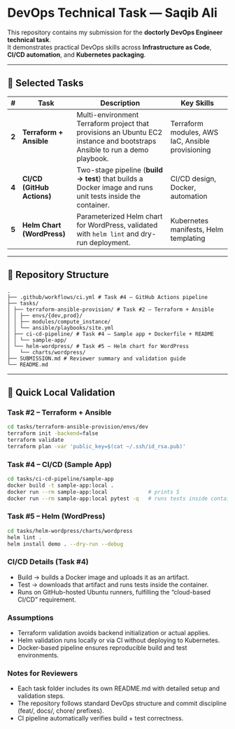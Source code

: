# DevOps Technical Task — Saqib Ali

This repository contains my submission for the **doctorly DevOps Engineer technical task**.  
It demonstrates practical DevOps skills across **Infrastructure as Code**, **CI/CD automation**, and **Kubernetes packaging**.

---

## 🚀 Selected Tasks

| # | Task | Description | Key Skills |
|---|------|--------------|-------------|
| **2** | **Terraform + Ansible** | Multi-environment Terraform project that provisions an Ubuntu EC2 instance and bootstraps Ansible to run a demo playbook. | Terraform modules, AWS IaC, Ansible provisioning |
| **4** | **CI/CD (GitHub Actions)** | Two-stage pipeline (**build → test**) that builds a Docker image and runs unit tests inside the container. | CI/CD design, Docker, automation |
| **5** | **Helm Chart (WordPress)** | Parameterized Helm chart for WordPress, validated with `helm lint` and dry-run deployment. | Kubernetes manifests, Helm templating |

---

## 🧩 Repository Structure

```
.
├── .github/workflows/ci.yml # Task #4 — GitHub Actions pipeline
├── tasks/
│ ├── terraform-ansible-provision/ # Task #2 — Terraform + Ansible
│ │ ├── envs/{dev,prod}/
│ │ ├── modules/compute_instance/
│ │ └── ansible/playbooks/site.yml
│ ├── ci-cd-pipeline/ # Task #4 — Sample app + Dockerfile + README
│ │ └── sample-app/
│ └── helm-wordpress/ # Task #5 — Helm chart for WordPress
│   └── charts/wordpress/
├── SUBMISSION.md # Reviewer summary and validation guide
└── README.md
```

---

## 🧪 Quick Local Validation

### Task #2 – Terraform + Ansible
```bash
cd tasks/terraform-ansible-provision/envs/dev
terraform init -backend=false
terraform validate
terraform plan -var 'public_key=$(cat ~/.ssh/id_rsa.pub)'
```

### Task #4 – CI/CD (Sample App)
```bash
cd tasks/ci-cd-pipeline/sample-app
docker build -t sample-app:local .
docker run --rm sample-app:local             # prints 5
docker run --rm sample-app:local pytest -q   # runs tests inside container
```

### Task #5 – Helm (WordPress)
```bash
cd tasks/helm-wordpress/charts/wordpress
helm lint .
helm install demo . --dry-run --debug
```

### CI/CD Details (Task #4)
- Build → builds a Docker image and uploads it as an artifact.
- Test → downloads that artifact and runs tests inside the container.
- Runs on GitHub-hosted Ubuntu runners, fulfilling the “cloud-based CI/CD” requirement.

### Assumptions
- Terraform validation avoids backend initialization or actual applies.
- Helm validation runs locally or via CI without deploying to Kubernetes.
- Docker-based pipeline ensures reproducible build and test environments.

### Notes for Reviewers
- Each task folder includes its own README.md with detailed setup and validation steps.
- The repository follows standard DevOps structure and commit discipline (feat/, docs/, chore/ prefixes).
- CI pipeline automatically verifies build + test correctness.


